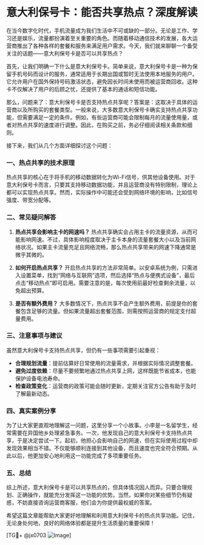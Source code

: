# 意大利保号卡：能否共享热点？深度解读

在当今数字化时代，手机流量成为我们生活中不可或缺的一部分。无论是工作、学习还是娱乐，流量都扮演着至关重要的角色。而随着移动通信技术的发展，各大运营商推出了各种各样的套餐和服务来满足用户需求。今天，我们就来聊聊一个备受关注的话题——意大利保号卡是否可以共享热点？

首先，让我们明确一下什么是意大利保号卡。简单来说，意大利保号卡是一种为保留手机号码而设计的服务，通常适用于长期出国或暂时无法使用本地服务的用户。它允许用户在国外保持号码激活状态，避免因长时间未使用而被运营商回收。这种卡不仅解决了用户的后顾之忧，还提供了基本的通话和短信功能。

那么，问题来了：意大利保号卡是否支持热点共享呢？答案是：这取决于具体的运营商以及所购买的套餐类型。一般来说，大多数意大利保号卡确实支持热点共享功能，但需要满足一定的条件。例如，有些运营商可能会限制每月的流量使用量，或者对热点共享的速度进行调整。因此，在购买之前，务必仔细阅读相关条款和细则。

接下来，我们从几个方面详细探讨这个问题：

### 一、热点共享的技术原理

热点共享的核心在于将手机的移动数据转化为Wi-Fi信号，供其他设备使用。对于意大利保号卡而言，只要其支持移动数据功能，并且运营商没有特别限制，理论上都可以实现热点共享。然而，实际操作中可能还会受到网络环境的影响，比如信号强度、带宽分配等。

### 二、常见疑问解答

1. **热点共享会影响主卡的网速吗？**
   热点共享确实会占用主卡的流量资源，从而可能影响网速。不过，具体影响程度取决于主卡本身的流量套餐大小以及当前网络状况。如果主卡流量充足且网络流畅，那么热点共享带来的网速下降通常是微乎其微的。

2. **如何开启热点共享？**
   开启热点共享的方法非常简单。以安卓系统为例，只需进入设置菜单，找到“网络与互联网”选项，然后选择“热点与便携式设备”，最后点击“移动热点”即可启用。需要注意的是，每次使用前最好检查剩余流量，以免超出预算。

3. **是否有额外费用？**
   大多数情况下，热点共享不会产生额外费用，前提是你的套餐包含足够的流量。但如果流量超出套餐范围，则需按照运营商的规定支付超量费用。

### 三、注意事项与建议

虽然意大利保号卡支持热点共享，但仍有一些事项需要引起重视：
- **合理规划流量**：提前估算好日常使用的流量需求，并根据实际情况调整套餐。
- **避免过度依赖**：尽量不要频繁地通过热点共享上网，这样既能节省成本，也能保护设备电池寿命。
- **检查政策变化**：运营商的政策可能会随时更新，定期关注官方公告有助于及时了解最新动态。

### 四、真实案例分享

为了让大家更直观地理解这一问题，这里分享一个小故事。小李是一名留学生，经常需要在异国他乡处理紧急事务。一次，他发现自己的意大利保号卡支持热点共享，于是决定尝试一下。起初，他担心会影响自己的网速，但在实际使用过程中却发现效果相当不错。不仅能够顺利连接到其他设备，而且速度也完全符合预期。从此以后，他更加安心地利用这一功能完成了多项重要任务。

### 五、总结

综上所述，意大利保号卡是可以共享热点的，但具体情况因人而异。只要合理规划、正确操作，就能充分发挥这一功能的优势。当然，如果你对某些细节仍有疑惑，不妨直接咨询运营商客服，他们会为你提供最权威的答案。

希望这篇文章能帮助大家更好地理解和利用意大利保号卡的热点共享功能。记住，无论身处何地，良好的网络体验都是提升生活质量的重要保障！

[TG💪+ @jx0703 ![Image](https://github.com/user-attachments/assets/dbca1d08-cadb-493c-b0ec-ad6f7a83f270)]